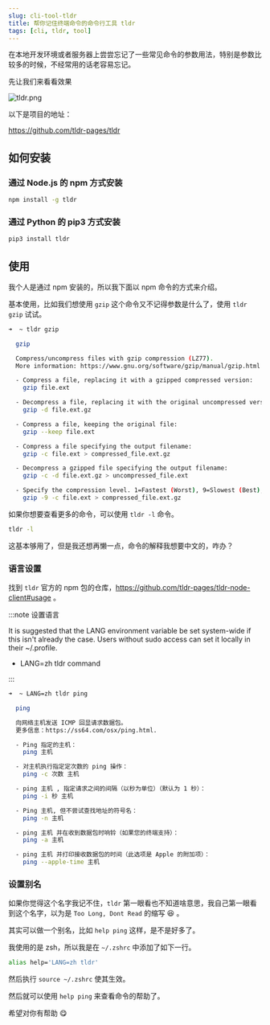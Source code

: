 ```yaml
---
slug: cli-tool-tldr
title: 帮你记住终端命令的命令行工具 tldr
tags: [cli, tldr, tool]
---
```


在本地开发环境或者服务器上尝尝忘记了一些常见命令的参数用法，特别是参数比较多的时候，不经常用的话老容易忘记。

先让我们来看看效果

![tldr.png](/img/cli-tldr.png)

<!--truncate-->

以下是项目的地址：

https://github.com/tldr-pages/tldr

## 如何安装

### 通过 Node.js 的 npm 方式安装
```bash
npm install -g tldr
```

### 通过 Python 的 pip3 方式安装
```bash
pip3 install tldr
```

## 使用
我个人是通过 npm 安装的，所以我下面以 npm 命令的方式来介绍。

基本使用，比如我们想使用 `gzip` 这个命令又不记得参数是什么了，使用 `tldr gzip` 试试。

```bash
➜  ~ tldr gzip

  gzip

  Compress/uncompress files with gzip compression (LZ77).
  More information: https://www.gnu.org/software/gzip/manual/gzip.html.

  - Compress a file, replacing it with a gzipped compressed version:
    gzip file.ext

  - Decompress a file, replacing it with the original uncompressed version:
    gzip -d file.ext.gz

  - Compress a file, keeping the original file:
    gzip --keep file.ext

  - Compress a file specifying the output filename:
    gzip -c file.ext > compressed_file.ext.gz

  - Decompress a gzipped file specifying the output filename:
    gzip -c -d file.ext.gz > uncompressed_file.ext

  - Specify the compression level. 1=Fastest (Worst), 9=Slowest (Best), Default level is 6:
    gzip -9 -c file.ext > compressed_file.ext.gz
```

如果你想要查看更多的命令，可以使用 `tldr -l` 命令。

```bash
tldr -l
```

这基本够用了，但是我还想再懒一点，命令的解释我想要中文的，咋办？

### 语言设置

找到 `tldr` 官方的 npm 包的仓库，https://github.com/tldr-pages/tldr-node-client#usage 。

:::note 设置语言

It is suggested that the LANG environment variable be set system-wide if this isn't already the case. Users without sudo access can set it locally in their ~/.profile.

- LANG=zh tldr command

:::

```bash
➜  ~ LANG=zh tldr ping

  ping

  向网络主机发送 ICMP 回显请求数据包。
  更多信息：https://ss64.com/osx/ping.html.

  - Ping 指定的主机：
    ping 主机

  - 对主机执行指定定次数的 ping 操作：
    ping -c 次数 主机

  - ping 主机 , 指定请求之间的间隔（以秒为单位）（默认为 1 秒）：
    ping -i 秒 主机

  - Ping 主机, 但不尝试查找地址的符号名：
    ping -n 主机

  - ping 主机 并在收到数据包时响铃（如果您的终端支持）：
    ping -a 主机

  - ping 主机 并打印接收数据包的时间（此选项是 Apple 的附加项）：
    ping --apple-time 主机
```

### 设置别名

如果你觉得这个名字我记不住，`tldr` 第一眼看也不知道啥意思，我自己第一眼看到这个名字，以为是 `Too Long, Dont Read` 的缩写 😆 。

其实可以做一个别名，比如 `help ping` 这样，是不是好多了。

我使用的是 zsh，所以我是在 `~/.zshrc` 中添加了如下一行。

```bash
alias help='LANG=zh tldr'
```

然后执行 `source ~/.zshrc` 使其生效。

然后就可以使用 `help ping` 来查看命令的帮助了。

希望对你有帮助 😋